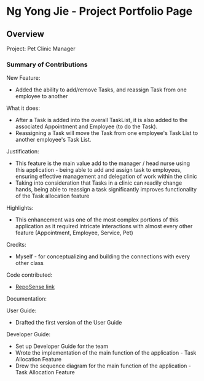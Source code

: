 # Ng Yong Jie - Project Portfolio Page

## Overview
Project: Pet Clinic Manager

### Summary of Contributions

New Feature:
- Added the ability to add/remove Tasks, and reassign Task from one employee to another

What it does: 
- After a Task is added into the overall TaskList, it is also added to the associated Appointment and Employee (to do the Task).
- Reassigning a Task will move the Task from one employee's Task List to another employee's Task List.

Justification: 
- This feature is the main value add to the manager / head nurse using this application - being able to add and assign task to employees, ensuring effective management and delegation of work within the clinic
- Taking into consideration that Tasks in a clinic can readily change hands, being able to reassign a task significantly improves functionality of the Task allocation feature

Highlights: 
- This enhancement was one of the most complex portions of this application as it required intricate interactions with almost every other feature (Appointment, Employee, Service, Pet)

Credits:
- Myself - for conceptualizing and building the connections with every other class

Code contributed: 
- [RepoSense link](https://nus-cs2113-ay2223s1.github.io/tp-dashboard/?search=yongjicode&sort=groupTitle&sortWithin=title&timeframe=commit&mergegroup=&groupSelect=groupByRepos&breakdown=true&checkedFileTypes=docs~functional-code~test-code~other&since=2022-09-16&tabOpen=true&tabType=zoom&zA=yongjicode&zR=AY2223S1-CS2113-F11-2%2Ftp%5Bmaster%5D&zACS=177.888995215311&zS=2022-09-16&zFS=&zU=2022-11-06&zMG=false&zFTF=commit&zFGS=groupByRepos&zFR=false)

Documentation:

User Guide:
- Drafted the first version of the User Guide

Developer Guide:
- Set up Developer Guide for the team
- Wrote the implementation of the main function of the application - Task Allocation Feature
- Drew the sequence diagram for the main function of the application - Task Allocation Feature
